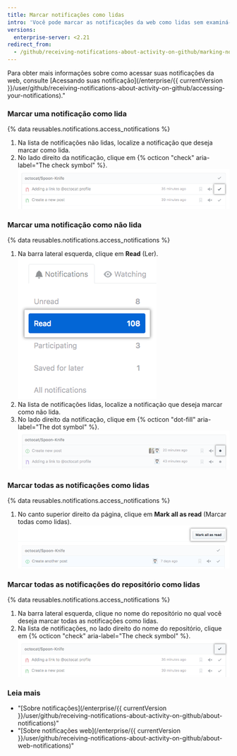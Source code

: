 ```yaml
---
title: Marcar notificações como lidas
intro: 'Você pode marcar as notificações da web como lidas sem examiná-las. Se uma atualização for feita na conversa, você receberá uma nova notificação. Você também pode marcar as notificações lidas como não lidas, assim você pode facilmente encontrá-las novamente mais tarde.'
versions:
  enterprise-server: <2.21
redirect_from:
  - /github/receiving-notifications-about-activity-on-github/marking-notifications-as-read
---
```

Para obter mais informações sobre como acessar suas notificações da web, consulte [Acessando suas notificação](/enterprise/{{ currentVersion }}/user/github/receiving-notifications-about-activity-on-github/accessing-your-notifications)."

### Marcar uma notificação como lida

{% data reusables.notifications.access_notifications %}
1. Na lista de notificações não lidas, localize a notificação que deseja marcar como lida.
1. No lado direito da notificação, clique em {% octicon "check" aria-label="The check symbol" %}. ![Botão para marcar uma única notificação como lida](/assets/images/help/notifications/notifications_mark_individual_as_read.png)

### Marcar uma notificação como não lida

{% data reusables.notifications.access_notifications %}
1. Na barra lateral esquerda, clique em **Read** (Ler). ![Botão all notifications (todas as notificações)](/assets/images/help/notifications/sidebar_read_notifications.png)
1. Na lista de notificações lidas, localize a notificação que deseja marcar como não lida.
1. No lado direito da notificação, clique em {% octicon "dot-fill" aria-label="The dot symbol" %}. ![Botão para marcar uma notificação como lida](/assets/images/help/notifications/notifications_mark_individual_as_unread.png)

### Marcar todas as notificações como lidas

{% data reusables.notifications.access_notifications %}
1. No canto superior direito da página, clique em **Mark all as read** (Marcar todas como lidas). ![Botão para marcar todas as notificações como lidas](/assets/images/help/notifications/notifications_mark_all_as_read.png)

### Marcar todas as notificações do repositório como lidas

{% data reusables.notifications.access_notifications %}
1. Na barra lateral esquerda, clique no nome do repositório no qual você deseja marcar todas as notificações como lidas.
1. Na lista de notificações, no lado direito do nome do repositório, clique em {% octicon "check" aria-label="The check symbol" %}. ![Botão para marcar todas as notificações de um repositório como lidas](/assets/images/help/notifications/notifications_repositories_mark_all_as_read.png)

### Leia mais

- "[Sobre notificações](/enterprise/{{ currentVersion }}/user/github/receiving-notifications-about-activity-on-github/about-notifications)"
- "[Sobre notificações web](/enterprise/{{ currentVersion }}/user/github/receiving-notifications-about-activity-on-github/about-web-notifications)"
